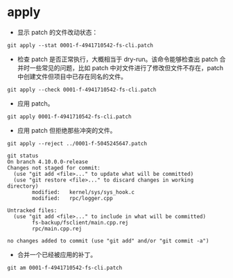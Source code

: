 # apply

- 显示 patch 的文件改动状态：
```shell
git apply --stat 0001-f-4941710542-fs-cli.patch
```

- 检查 patch 是否正常执行，大概相当于 dry-run。该命令能够检查出 patch 合并时一些常见的问题，比如 patch 中对文件进行了修改但文件不存在，patch 中创建文件但项目中已存在同名的文件。
```shell
git apply --check 0001-f-4941710542-fs-cli.patch
```

- 应用 patch。
```shell
git apply 0001-f-4941710542-fs-cli.patch
```

- 应用 patch 但拒绝那些冲突的文件。
```shell
git apply --reject ../0001-f-5045245647.patch

git status
On branch 4.10.0.0-release
Changes not staged for commit:
  (use "git add <file>..." to update what will be committed)
  (use "git restore <file>..." to discard changes in working directory)
        modified:   kernel/sys/sys_hook.c
        modified:   rpc/logger.cpp

Untracked files:
  (use "git add <file>..." to include in what will be committed)
        fs-backup/fsclient/main.cpp.rej
        rpc/main.cpp.rej

no changes added to commit (use "git add" and/or "git commit -a")

```

- 合并一个已经被应用的补丁。
```shell
git am 0001-f-4941710542-fs-cli.patch
```
